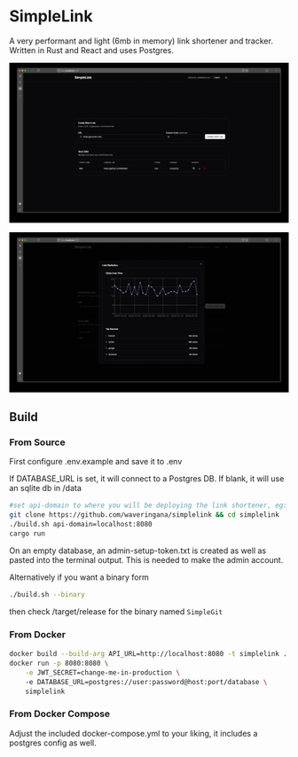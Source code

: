 # SimpleLink
A very performant and light (6mb in memory) link shortener and tracker. Written in Rust and React and uses Postgres.

![MainView](readme_img/mainview.jpg)

![StatsView](readme_img/statview.jpg)

## Build

### From Source
First configure .env.example and save it to .env

If DATABASE_URL is set, it will connect to a Postgres DB. If blank, it will use an sqlite db in /data

```bash
#set api-domain to where you will be deploying the link shortener, eg: link.example.com, default is localhost:8080
git clone https://github.com/waveringana/simplelink && cd simplelink
./build.sh api-domain=localhost:8080
cargo run
```

On an empty database, an admin-setup-token.txt is created as well as pasted into the terminal output. This is needed to make the admin account.

Alternatively if you want a binary form
```bash
./build.sh --binary
```
then check /target/release for the binary named `SimpleGit`

### From Docker
```bash
docker build --build-arg API_URL=http://localhost:8080 -t simplelink .
docker run -p 8080:8080 \
    -e JWT_SECRET=change-me-in-production \ 
    -e DATABASE_URL=postgres://user:password@host:port/database \ 
    simplelink
```

### From Docker Compose
Adjust the included docker-compose.yml to your liking, it includes a postgres config as well.
